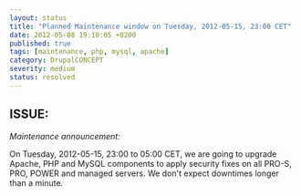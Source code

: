 ```yaml
---
layout: status
title: "Planned Maintenance window on Tuesday, 2012-05-15, 23:00 CET"
date: 2012-05-08 19:10:05 +0200
published: true
tags: [maintenance, php, mysql, apache]
category: DrupalCONCEPT
severity: medium
status: resolved
---
```


ISSUE:
------

*Maintenance announcement:*

On Tuesday, 2012-05-15, 23:00 to 05:00 CET, we are going to upgrade Apache, PHP and MySQL components to apply security fixes on all PRO-S, PRO, POWER and managed servers. We don't expect downtimes longer than a minute.
